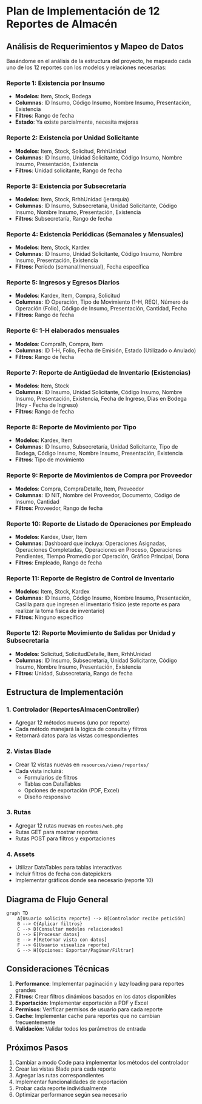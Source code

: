 # Plan de Implementación de 12 Reportes de Almacén

## Análisis de Requerimientos y Mapeo de Datos

Basándome en el análisis de la estructura del proyecto, he mapeado cada uno de los 12 reportes con los modelos y relaciones necesarias:

### Reporte 1: Existencia por Insumo
- **Modelos**: Item, Stock, Bodega
- **Columnas**: ID Insumo, Código Insumo, Nombre Insumo, Presentación, Existencia
- **Filtros**: Rango de fecha
- **Estado**: Ya existe parcialmente, necesita mejoras

### Reporte 2: Existencia por Unidad Solicitante
- **Modelos**: Item, Stock, Solicitud, RrhhUnidad
- **Columnas**: ID Insumo, Unidad Solicitante, Código Insumo, Nombre Insumo, Presentación, Existencia
- **Filtros**: Unidad solicitante, Rango de fecha

### Reporte 3: Existencia por Subsecretaría
- **Modelos**: Item, Stock, RrhhUnidad (jerarquía)
- **Columnas**: ID Insumo, Subsecretaría, Unidad Solicitante, Código Insumo, Nombre Insumo, Presentación, Existencia
- **Filtros**: Subsecretaría, Rango de fecha

### Reporte 4: Existencia Periódicas (Semanales y Mensuales)
- **Modelos**: Item, Stock, Kardex
- **Columnas**: ID Insumo, Unidad Solicitante, Código Insumo, Nombre Insumo, Presentación, Existencia
- **Filtros**: Período (semanal/mensual), Fecha específica

### Reporte 5: Ingresos y Egresos Diarios
- **Modelos**: Kardex, Item, Compra, Solicitud
- **Columnas**: ID Operación, Tipo de Movimiento (1-H, REQ), Número de Operación (Folio), Código de Insumo, Presentación, Cantidad, Fecha
- **Filtros**: Rango de fecha

### Reporte 6: 1-H elaborados mensuales
- **Modelos**: Compra1h, Compra, Item
- **Columnas**: ID 1-H, Folio, Fecha de Emisión, Estado (Utilizado o Anulado)
- **Filtros**: Rango de fecha

### Reporte 7: Reporte de Antigüedad de Inventario (Existencias)
- **Modelos**: Item, Stock
- **Columnas**: ID Insumo, Unidad Solicitante, Código Insumo, Nombre Insumo, Presentación, Existencia, Fecha de Ingreso, Días en Bodega (Hoy - Fecha de Ingreso)
- **Filtros**: Rango de fecha

### Reporte 8: Reporte de Movimiento por Tipo
- **Modelos**: Kardex, Item
- **Columnas**: ID Insumo, Subsecretaría, Unidad Solicitante, Tipo de Bodega, Código Insumo, Nombre Insumo, Presentación, Existencia
- **Filtros**: Tipo de movimiento

### Reporte 9: Reporte de Movimientos de Compra por Proveedor
- **Modelos**: Compra, CompraDetalle, Item, Proveedor
- **Columnas**: ID NIT, Nombre del Proveedor, Documento, Código de Insumo, Cantidad
- **Filtros**: Proveedor, Rango de fecha

### Reporte 10: Reporte de Listado de Operaciones por Empleado
- **Modelos**: Kardex, User, Item
- **Columnas**: Dashboard que incluya: Operaciones Asignadas, Operaciones Completadas, Operaciones en Proceso, Operaciones Pendientes, Tiempo Promedio por Operación, Gráfico Principal, Dona
- **Filtros**: Empleado, Rango de fecha

### Reporte 11: Reporte de Registro de Control de Inventario
- **Modelos**: Item, Stock, Kardex
- **Columnas**: ID Insumo, Código Insumo, Nombre Insumo, Presentación, Casilla para que ingresen el inventario físico (este reporte es para realizar la toma física de inventario)
- **Filtros**: Ninguno específico

### Reporte 12: Reporte Movimiento de Salidas por Unidad y Subsecretaría
- **Modelos**: Solicitud, SolicitudDetalle, Item, RrhhUnidad
- **Columnas**: ID Insumo, Subsecretaría, Unidad Solicitante, Código Insumo, Nombre Insumo, Presentación, Existencia
- **Filtros**: Unidad, Subsecretaría, Rango de fecha

## Estructura de Implementación

### 1. Controlador (ReportesAlmacenController)
- Agregar 12 métodos nuevos (uno por reporte)
- Cada método manejará la lógica de consulta y filtros
- Retornará datos para las vistas correspondientes

### 2. Vistas Blade
- Crear 12 vistas nuevas en `resources/views/reportes/`
- Cada vista incluirá:
  - Formularios de filtros
  - Tablas con DataTables
  - Opciones de exportación (PDF, Excel)
  - Diseño responsivo

### 3. Rutas
- Agregar 12 rutas nuevas en `routes/web.php`
- Rutas GET para mostrar reportes
- Rutas POST para filtros y exportaciones

### 4. Assets
- Utilizar DataTables para tablas interactivas
- Incluir filtros de fecha con datepickers
- Implementar gráficos donde sea necesario (reporte 10)

## Diagrama de Flujo General

```mermaid
graph TD
    A[Usuario solicita reporte] --> B[Controlador recibe petición]
    B --> C{Aplicar filtros}
    C --> D[Consultar modelos relacionados]
    D --> E[Procesar datos]
    E --> F[Retornar vista con datos]
    F --> G[Usuario visualiza reporte]
    G --> H[Opciones: Exportar/Paginar/Filtrar]
```

## Consideraciones Técnicas

1. **Performance**: Implementar paginación y lazy loading para reportes grandes
2. **Filtros**: Crear filtros dinámicos basados en los datos disponibles
3. **Exportación**: Implementar exportación a PDF y Excel
4. **Permisos**: Verificar permisos de usuario para cada reporte
5. **Cache**: Implementar cache para reportes que no cambian frecuentemente
6. **Validación**: Validar todos los parámetros de entrada

## Próximos Pasos

1. Cambiar a modo Code para implementar los métodos del controlador
2. Crear las vistas Blade para cada reporte
3. Agregar las rutas correspondientes
4. Implementar funcionalidades de exportación
5. Probar cada reporte individualmente
6. Optimizar performance según sea necesario